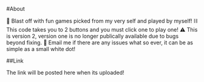 #About

🚀 Blast off with fun games picked from my very self and played by myself!
⛓️ This code takes you to 2 buttons and you must click one to play one!
⚠️ This is version 2, version one is no longer publically available due to bugs beyond fixing.
📧 Email me if there are any issues what so ever, it can be as simple as a small white dot!

##Link

The link will be posted here when its uploaded!
